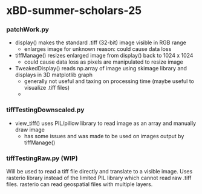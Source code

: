 # xBD-summer-scholars-25
### patchWork.py
- display() makes the standard .tiff (32-bit) image visible in RGB range
    - enlarges image for unknown reason: could cause data loss
- tiffManage() resizes enlarged image from display() back to 1024 x 1024
    - could cause data loss as pixels are manipulated to resize image
- TweakedDisplay() reads np.array of image using skimage library and displays in 3D matplotlib graph
    - generally not useful and taxing on processing time (maybe useful to visualize .tiff files)
    - 
### tiffTestingDownscaled.py
- view_tiff() uses PIL/pillow library to read image as an array and manually draw image
    - has some issues and was made to be used on images output by tiffManage()

### tiffTestingRaw.py (WIP)
Will be used to read a tiff file directly and translate to a visible image. Uses rasterio library instead of the limited PIL library
which cannot read raw .tiff files. rasterio can read geospatial files with multiple layers.